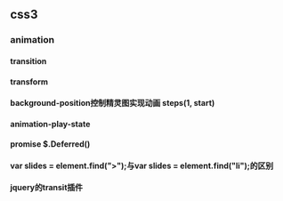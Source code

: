 ## css3
### animation








#### transition
#### transform
#### background-position控制精灵图实现动画 steps(1, start)
#### animation-play-state
#### promise $.Deferred()
#### var slides = element.find(">");与var slides = element.find("li");的区别
#### jquery的transit插件

